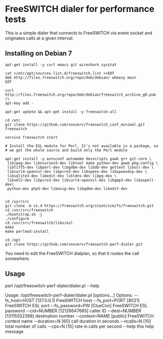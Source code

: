 FreeSWITCH dialer for performance tests
=======================================

This is a simple dialer that connects to FreeSWITCH via event socket and
originates calls at a given interval.

Installing on Debian 7
----------------------

```
apt-get install -y curl emacs git wireshark sysstat

cat >/etc/apt/sources.list.d/freeswitch.list <<EOT
deb http://files.freeswitch.org/repo/deb/debian/ wheezy main
EOT

curl http://files.freeswitch.org/repo/deb/debian/freeswitch_archive_g0.pub |\
apt-key add -

apt-get update && apt-get install -y freeswitch-all 

cd /etc
git clone https://github.com/voxserv/freeswitch_conf_minimal.git freeswitch

service freeswitch start

# Install the ESL module for Perl. It's not available in a package, so
# we get the whole source and build only the Perl module

apt-get install -y autoconf automake devscripts gawk g++ git-core \
 libjpeg-dev libncurses5-dev libtool make python-dev gawk pkg-config \
 libtiff5-dev libperl-dev libgdbm-dev libdb-dev gettext libssl-dev \
 libcurl4-openssl-dev libpcre3-dev libspeex-dev libspeexdsp-dev \
 libsqlite3-dev libedit-dev libldns-dev libpq-dev \
 libxml2-dev libpcre3-dev libcurl4-openssl-dev libgmp3-dev libaspell-dev\
 python-dev php5-dev libonig-dev libqdbm-dev libedit-dev


cd /usr/src
git clone -b v1.4 https://freeswitch.org/stash/scm/fs/freeswitch.git
cd /usr/src/freeswitch
./bootstrap.sh -j
./configure 
cd /usr/src/freeswitch/libs/esl
make
make perlmod-install

cd /opt
git clone https://github.com/voxserv/freeswitch-perf-dialer.git

```

You need to edit the FreeSWITCH dialplan, so that it routes the call somewhere.



Usage
-----

perl /opt/freeswitch-perf-dialer/dialer.pl --help

Usage: /opt/freeswitch-perf-dialer/dialer.pl [options...]
Options:
  --fs_host=HOST    [127.0.0.1] FreeSWITCH host
  --fs_port=PORT    [8021] FreeSWITCH ESL port
  --fs_password=PW  [ClueCon] FreeSWITCH ESL password
  --cid=NUMBER      [12126647665] caller ID
  --dest=NUMBER     [13115552368] destination number
  --context=NAME    [public] FreeSWITCH context name
  --duration=N      [60] call duration in seconds
  --ncalls=N        [10] total number of calls
  --cps=N           [10] rate in calls per second
  --help            this help message


 